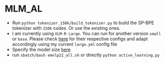 # MLM_AL

- Run `python tokenizer_150k/build_tokenizer.py` to build the SP-BPE tokenizer with `150k` codes. Or use the existing ones.
- I am currently using `XLM-R Large`. You can run for another version `small` or `base`. Please check [here](https://github.com/castorini/afriberta/tree/6cacc453f3a99a6f902174e8e7f8dd6184c1794f/mlm_configs) for their respective configs and adapt accordingly using my current `large.yml` config file
- Specify the model size [here](https://github.com/bonaventuredossou/MLM_AL/blob/master/source/trainer.py#L29)
- run `sbatch/bash emnlp22_all.sh` or directly `python active_learning.py`
